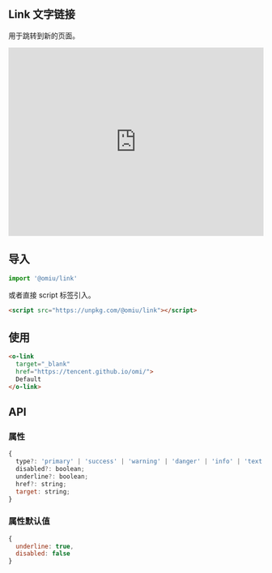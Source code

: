 ## Link 文字链接 

用于跳转到新的页面。

<iframe height="372" style="width: 100%;" scrolling="no" title="OMIU Link" src="https://codepen.io/omijs/embed/KKdNBaO?height=372&theme-id=dark&default-tab=html,result" frameborder="no" allowtransparency="true" allowfullscreen="true" loading="lazy">
  See the Pen <a href='https://codepen.io/omijs/pen/KKdNBaO'>OMIU Link</a> by OMI
  (<a href='https://codepen.io/omijs'>@omijs</a>) on <a href='https://codepen.io'>CodePen</a>.
</iframe>

## 导入

```js
import '@omiu/link'
```

或者直接 script 标签引入。


```html
<script src="https://unpkg.com/@omiu/link"></script>
```

## 使用

```html
<o-link 
  target="_blank" 
  href="https://tencent.github.io/omi/">
  Default
</o-link>
```


## API

### 属性

```jsx
{
  type?: 'primary' | 'success' | 'warning' | 'danger' | 'info' | 'text';
  disabled?: boolean;
  underline?: boolean;
  href?: string;
  target: string;
}
```

### 属性默认值

```jsx
{
  underline: true,
  disabled: false
}
```
